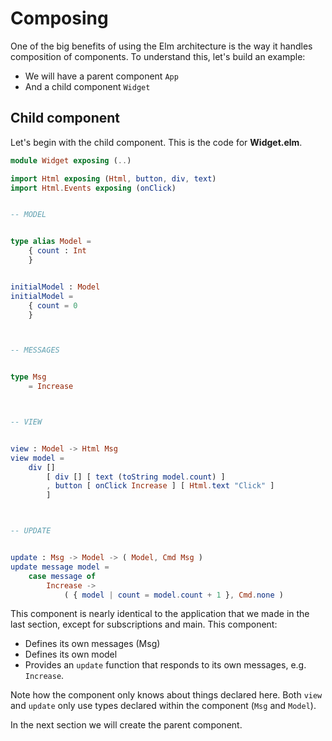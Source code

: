 # Composing

One of the big benefits of using the Elm architecture is the way it handles composition of components. To understand this, let's build an example:

- We will have a parent component `App`
- And a child component `Widget`

## Child component

Let's begin with the child component. This is the code for __Widget.elm__.

```elm
module Widget exposing (..)

import Html exposing (Html, button, div, text)
import Html.Events exposing (onClick)


-- MODEL


type alias Model =
    { count : Int
    }


initialModel : Model
initialModel =
    { count = 0
    }



-- MESSAGES


type Msg
    = Increase



-- VIEW


view : Model -> Html Msg
view model =
    div []
        [ div [] [ text (toString model.count) ]
        , button [ onClick Increase ] [ Html.text "Click" ]
        ]



-- UPDATE


update : Msg -> Model -> ( Model, Cmd Msg )
update message model =
    case message of
        Increase ->
            ( { model | count = model.count + 1 }, Cmd.none )

```

This component is nearly identical to the application that we made in the last section, except for subscriptions and main. This component:

- Defines its own messages (Msg)
- Defines its own model
- Provides an `update` function that responds to its own messages, e.g. `Increase`.

Note how the component only knows about things declared here. Both `view` and `update` only use types declared within the component (`Msg` and `Model`).

In the next section we will create the parent component.
